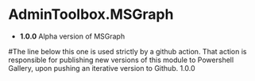 # **AdminToolbox.MSGraph**

* **1.0.0** Alpha version of MSGraph

#The line below this one is used strictly by a github action. That action is responsible for publishing new versions of this module to Powershell Gallery, upon pushing an iterative version to Github.
1.0.0